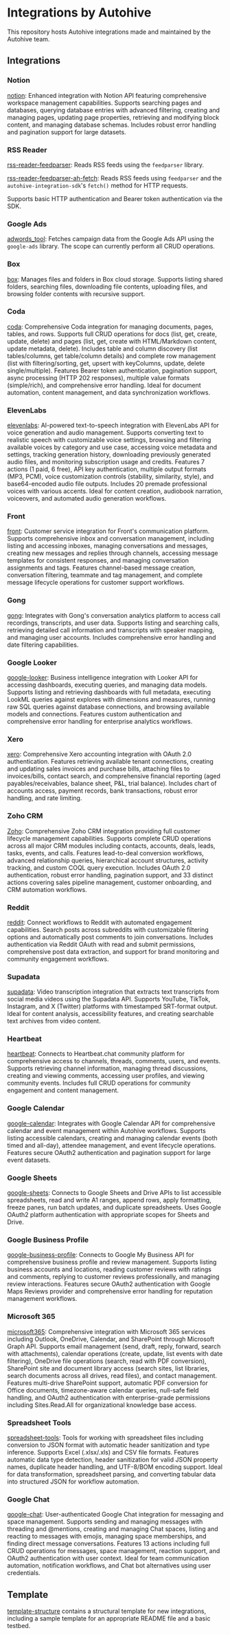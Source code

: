# Integrations by Autohive
This repository hosts Autohive integrations made and maintained by the Autohive team.

## Integrations

### Notion

[notion](notion): Enhanced integration with Notion API featuring comprehensive workspace management capabilities. Supports searching pages and databases, querying database entries with advanced filtering, creating and managing pages, updating page properties, retrieving and modifying block content, and managing database schemas. Includes robust error handling and pagination support for large datasets.

### RSS Reader 

[rss-reader-feedparser](rss-reader-feedparser): Reads RSS feeds using the `feedparser` library.

[rss-reader-feedparser-ah-fetch](rss-reader-feedparser-ah-fetch): Reads RSS feeds using `feedparser` and the `autohive-integration-sdk`'s `fetch()` method for HTTP requests. 

Supports basic HTTP authentication and Bearer token authentication via the SDK.

### Google Ads

[adwords_tool](adwords_tool): Fetches campaign data from the Google Ads API using the `google-ads` library. The scope can currently perform all CRUD operations. 

### Box

[box](box): Manages files and folders in Box cloud storage. Supports listing shared folders, searching files, downloading file contents, uploading files, and browsing folder contents with recursive support.

### Coda

[coda](coda): Comprehensive Coda integration for managing documents, pages, tables, and rows. Supports full CRUD operations for docs (list, get, create, update, delete) and pages (list, get, create with HTML/Markdown content, update metadata, delete). Includes table and column discovery (list tables/columns, get table/column details) and complete row management (list with filtering/sorting, get, upsert with keyColumns, update, delete single/multiple). Features Bearer token authentication, pagination support, async processing (HTTP 202 responses), multiple value formats (simple/rich), and comprehensive error handling. Ideal for document automation, content management, and data synchronization workflows.

### ElevenLabs

[elevenlabs](elevenlabs): AI-powered text-to-speech integration with ElevenLabs API for voice generation and audio management. Supports converting text to realistic speech with customizable voice settings, browsing and filtering available voices by category and use case, accessing voice metadata and settings, tracking generation history, downloading previously generated audio files, and monitoring subscription usage and credits. Features 7 actions (1 paid, 6 free), API key authentication, multiple output formats (MP3, PCM), voice customization controls (stability, similarity, style), and base64-encoded audio file outputs. Includes 20 premade professional voices with various accents. Ideal for content creation, audiobook narration, voiceovers, and automated audio generation workflows.

### Front

[front](front): Customer service integration for Front's communication platform. Supports comprehensive inbox and conversation management, including listing and accessing inboxes, managing conversations and messages, creating new messages and replies through channels, accessing message templates for consistent responses, and managing conversation assignments and tags. Features channel-based message creation, conversation filtering, teammate and tag management, and complete message lifecycle operations for customer support workflows.

### Gong

[gong](gong): Integrates with Gong's conversation analytics platform to access call recordings, transcripts, and user data. Supports listing and searching calls, retrieving detailed call information and transcripts with speaker mapping, and managing user accounts. Includes comprehensive error handling and date filtering capabilities.

### Google Looker

[google-looker](google-looker): Business intelligence integration with Looker API for accessing dashboards, executing queries, and managing data models. Supports listing and retrieving dashboards with full metadata, executing LookML queries against explores with dimensions and measures, running raw SQL queries against database connections, and browsing available models and connections. Features custom authentication and comprehensive error handling for enterprise analytics workflows.

### Xero

[xero](xero): Comprehensive Xero accounting integration with OAuth 2.0 authentication. Features retrieving available tenant connections, creating and updating sales invoices and purchase bills, attaching files to invoices/bills, contact search, and comprehensive financial reporting (aged payables/receivables, balance sheet, P&L, trial balance). Includes chart of accounts access, payment records, bank transactions, robust error handling, and rate limiting.

### Zoho CRM

[Zoho](Zoho): Comprehensive Zoho CRM integration providing full customer lifecycle management capabilities. Supports complete CRUD operations across all major CRM modules including contacts, accounts, deals, leads, tasks, events, and calls. Features lead-to-deal conversion workflows, advanced relationship queries, hierarchical account structures, activity tracking, and custom COQL query execution. Includes OAuth 2.0 authentication, robust error handling, pagination support, and 33 distinct actions covering sales pipeline management, customer onboarding, and CRM automation workflows.

### Reddit

[reddit](reddit): Connect workflows to Reddit with automated engagement capabilities. Search posts across subreddits with customizable filtering options and automatically post comments to join conversations. Includes authentication via Reddit OAuth with read and submit permissions, comprehensive post data extraction, and support for brand monitoring and community engagement workflows.

### Supadata

[supadata](supadata): Video transcription integration that extracts text transcripts from social media videos using the Supadata API. Supports YouTube, TikTok, Instagram, and X (Twitter) platforms with timestamped SRT-format output. Ideal for content analysis, accessibility features, and creating searchable text archives from video content.

### Heartbeat

[heartbeat](heartbeat): Connects to Heartbeat.chat community platform for comprehensive access to channels, threads, comments, users, and events. Supports retrieving channel information, managing thread discussions, creating and viewing comments, accessing user profiles, and viewing community events. Includes full CRUD operations for community engagement and content management.

### Google Calendar

[google-calendar](google-calendar): Integrates with Google Calendar API for comprehensive calendar and event management within Autohive workflows. Supports listing accessible calendars, creating and managing calendar events (both timed and all-day), attendee management, and event lifecycle operations. Features secure OAuth2 authentication and pagination support for large event datasets.

### Google Sheets

[google-sheets](google-sheets): Connects to Google Sheets and Drive APIs to list accessible spreadsheets, read and write A1 ranges, append rows, apply formatting, freeze panes, run batch updates, and duplicate spreadsheets. Uses Google OAuth2 platform authentication with appropriate scopes for Sheets and Drive.

### Google Business Profile

[google-business-profile](google-business-profile): Connects to Google My Business API for comprehensive business profile and review management. Supports listing business accounts and locations, reading customer reviews with ratings and comments, replying to customer reviews professionally, and managing review interactions. Features secure OAuth2 authentication with Google Maps Reviews provider and comprehensive error handling for reputation management workflows.

### Microsoft 365

[microsoft365](microsoft365): Comprehensive integration with Microsoft 365 services including Outlook, OneDrive, Calendar, and SharePoint through Microsoft Graph API. Supports email management (send, draft, reply, forward, search with attachments), calendar operations (create, update, list events with date filtering), OneDrive file operations (search, read with PDF conversion), SharePoint site and document library access (search sites, list libraries, search documents across all drives, read files), and contact management. Features multi-drive SharePoint support, automatic PDF conversion for Office documents, timezone-aware calendar queries, null-safe field handling, and OAuth2 authentication with enterprise-grade permissions including Sites.Read.All for organizational knowledge base access.

### Spreadsheet Tools

[spreadsheet-tools](spreadsheet-tools): Tools for working with spreadsheet files including conversion to JSON format with automatic header sanitization and type inference. Supports Excel (.xlsx/.xls) and CSV file formats. Features automatic data type detection, header sanitization for valid JSON property names, duplicate header handling, and UTF-8/BOM encoding support. Ideal for data transformation, spreadsheet parsing, and converting tabular data into structured JSON for workflow automation.

### Google Chat

[google-chat](google-chat): User-authenticated Google Chat integration for messaging and space management. Supports sending and managing messages with threading and @mentions, creating and managing Chat spaces, listing and reacting to messages with emojis, managing space memberships, and finding direct message conversations. Features 13 actions including full CRUD operations for messages, space management, reaction support, and OAuth2 authentication with user context. Ideal for team communication automation, notification workflows, and Chat bot alternatives using user credentials.

## Template

[template-structure](template-structure) contains a structural template for new integrations, including a sample template for an appropriate README file and a basic testbed.
